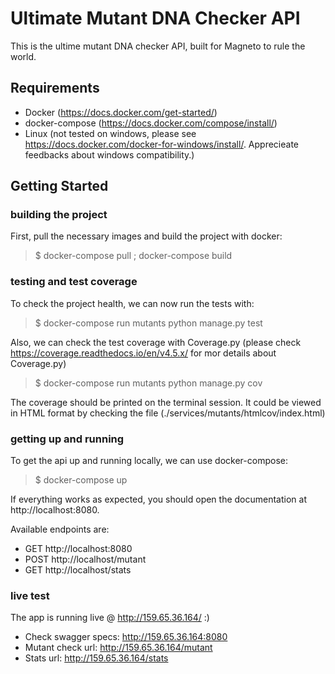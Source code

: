 # Ultimate Mutant DNA Checker API

This is the ultime mutant DNA checker API, built for Magneto to rule the world.

## Requirements

- Docker (https://docs.docker.com/get-started/)
- docker-compose (https://docs.docker.com/compose/install/)
- Linux (not tested on windows, please see https://docs.docker.com/docker-for-windows/install/. Apprecieate feedbacks about windows compatibility.)

## Getting Started

### building the project

First, pull the necessary images and build the project with docker:

> $ docker-compose pull ;  docker-compose build

### testing and test coverage
To check the project health, we can now run the tests with:

> $ docker-compose run mutants python manage.py test

Also, we can check the test coverage with Coverage.py (please check https://coverage.readthedocs.io/en/v4.5.x/ for mor details about Coverage.py)

> $ docker-compose run mutants python manage.py cov

The coverage should be printed on the terminal session. It could be viewed in HTML format by checking the file (./services/mutants/htmlcov/index.html)

### getting up and running

To get the api up and running locally, we can use docker-compose:

> $ docker-compose up

If everything works as expected, you should open the documentation at http://localhost:8080.

Available endpoints are:
- GET http://localhost:8080
- POST http://localhost/mutant
- GET http://localhost/stats

### live test

The app is running live @ http://159.65.36.164/ :)

- Check swagger specs: http://159.65.36.164:8080
- Mutant check url: http://159.65.36.164/mutant
- Stats url: http://159.65.36.164/stats
